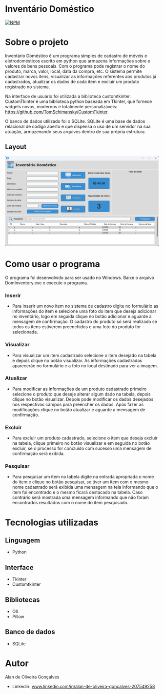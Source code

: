# Inventário Doméstico
 
[![NPM](https://img.shields.io/npm/l/react)](https://github.com/Alan-oliveir/Inventario_Domestico/blob/main/LICENSE)

# Sobre o projeto

Inventário Doméstico é um programa simples de cadastro de móveis e eletrodomésticos escrito em python que armazena informações sobre e valores de bens pessoais. Com o programa pode registrar o nome do produto, marca, valor, local, data da compra, etc. O sistema permite cadastrar novos itens, visualizar as informações referentes aos produtos já cadastrados, atualizar os dados de cada item e excluir um produto registrado no sistema.

Na interface de usuário foi utilizada a biblioteca customtkinter. CustomTkinter é uma biblioteca python baseada em Tkinter, que fornece widgets novos, modernos e totalmente personalizáveis: <https://github.com/TomSchimansky/CustomTkinter>

O banco de dados utilizado foi o SQLite. SQLite é uma base de dados relacional de código aberto e que dispensa o uso de um servidor na sua atuação, armazenando seus arquivos dentro de sua própria estrutura.

## Layout 
![Windows](https://github.com/Alan-oliveir/Inventario_Domestico/blob/main/images/screenshot/inv_dom_screenshot.png) 

# Como usar o programa

O programa foi desenvolvido para ser usado no Windows. Baixe o arquivo DomInventory.exe e execute o programa.

### Inserir
- Para inserir um novo item no sistema de cadastro digite no formulário as informações do item e selecione uma foto do item que deseja adicionar no inventário, logo em seguida clique no botão adicionar e aguarde a mensagem de confirmação. O cadastro do produto só será realizado se todos os itens estiverem preenchidos e uma foto do produto for selecionada. 
### Visualizar
- Para visualizar um item cadastrado selecione o item desejado na tabela e depois clique no botão visualizar. As informações cadastradas aparecerão no formulário e a foto no local destinado para ver a imagem.
### Atualizar
- Para modificar as informações de um produto cadastrado primeiro selecione o produto que deseje alterar algum dado na tabela, depois clique no botão visualizar. Depois pode modificar os dados desejados nos respectivos campos para preencher os dados. Após fazer as modificações clique no botão atualizar e aguarde a mensagem de confirmação.
### Excluir
- Para excluir um produto cadastrado, selecione o item que deseja excluir na tabela, clique primeiro no botão visualizar e em seguida no botão excluir, se o processo for concluído com sucesso uma mensagem de confirmação será exibida.
### Pesquisar
- Para pesquisar um item na tabela digite na entrada apropriada o nome do item e clique no botão pesquisar, se tiver um item com o mesmo nome cadastrado será exibida uma mensagem na tela informando que o item foi encontrado e o mesmo ficará destacado na tabela. Caso contrário será mostrada uma mensagem informando que não foram encontrados resultados com o nome do item pesquisado. 

# Tecnologias utilizadas
## Linguagem
- Python

## Interface
- Tkinter
- Customtkinter

## Bibliotecas
- OS
- Pillow

## Banco de dados
- SQLite




# Autor

Alan de Oliveira Gonçalves

- Linkedin: www.linkedin.com/in/alan-de-oliveira-gonçalves-207549258
